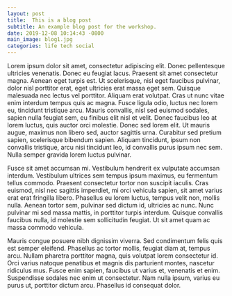 ```yaml
---
layout: post
title:  This is a blog post
subtitle: An example blog post for the workshop.
date: 2019-12-08 10:14:43 -0800
main_image: blog1.jpg
categories: life tech social
---
```

Lorem ipsum dolor sit amet, consectetur adipiscing elit. Donec pellentesque ultricies venenatis. Donec eu feugiat lacus. Praesent sit amet consectetur magna. Aenean eget turpis est. Ut scelerisque, nisl eget faucibus pulvinar, dolor nisl porttitor erat, eget ultricies erat massa eget sem. Quisque malesuada nec lectus vel porttitor. Aliquam erat volutpat. Cras ut nunc vitae enim interdum tempus quis ac magna. Fusce ligula odio, luctus nec lorem eu, tincidunt tristique arcu. Mauris convallis, nisl sed euismod sodales, sapien nulla feugiat sem, eu finibus elit nisl et velit. Donec faucibus leo at lorem luctus, quis auctor orci molestie. Donec sed lorem elit. Ut mauris augue, maximus non libero sed, auctor sagittis urna. Curabitur sed pretium sapien, scelerisque bibendum sapien. Aliquam tincidunt, ipsum non convallis tristique, arcu nisi tincidunt leo, id convallis purus ipsum nec sem. Nulla semper gravida lorem luctus pulvinar.

Fusce sit amet accumsan mi. Vestibulum hendrerit ex vulputate accumsan interdum. Vestibulum ultrices sem tempus ipsum maximus, eu fermentum tellus commodo. Praesent consectetur tortor non suscipit iaculis. Cras euismod, nisl nec sagittis imperdiet, mi orci vehicula sapien, sit amet varius erat erat fringilla libero. Phasellus eu lorem luctus, tempus velit non, mollis nulla. Aenean tortor sem, pulvinar sed dictum id, ultricies ac nunc. Nunc pulvinar mi sed massa mattis, in porttitor turpis interdum. Quisque convallis faucibus nulla, id molestie sem sollicitudin feugiat. Ut sit amet quam ac massa commodo vehicula.

Mauris congue posuere nibh dignissim viverra. Sed condimentum felis quis est semper eleifend. Phasellus ac tortor mollis, feugiat diam at, tempus arcu. Nullam pharetra porttitor magna, quis volutpat lorem consectetur id. Orci varius natoque penatibus et magnis dis parturient montes, nascetur ridiculus mus. Fusce enim sapien, faucibus ut varius et, venenatis et enim. Suspendisse sodales nec enim ut consectetur. Nam nulla ipsum, varius eu purus ut, porttitor dictum arcu. Phasellus id consequat dolor.